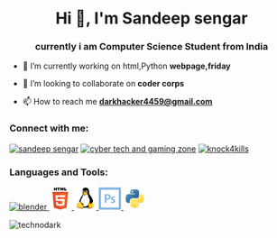  <h1 align="center">Hi 👋, I'm Sandeep sengar</h1>
<h3 align="center">currently i am Computer Science Student from India</h3>

 

 

- 🔭 I’m currently working on html,Python **webpage,friday**

- 👯 I’m looking to collaborate on **coder corps**

- 📫 How to reach me **darkhacker4459@gmail.com**

<h3 align="left">Connect with me:</h3>
<p align="left">
<a href="https://www.facebook.com/profile.php?id=100065167000281" target="blank"><img align="center" src="https://raw.githubusercontent.com/rahuldkjain/github-profile-readme-generator/master/src/images/icons/Social/facebook.svg" alt="sandeep sengar" height="30" width="40" /></a>
<a href="https://www.instagram.com/cybertechandgamingzone/" target="blank"><img align="center" src="https://raw.githubusercontent.com/rahuldkjain/github-profile-readme-generator/master/src/images/icons/Social/instagram.svg" alt="cyber tech and gaming zone" height="30" width="40" /></a>
<a href=" https://www.youtube.com/channel/UCfjIkwLyUjGGpKjr04Sc2FQ" target="blank" ><img align="center" src="https://raw.githubusercontent.com/rahuldkjain/github-profile-readme-generator/master/src/images/icons/Social/youtube.svg" alt="knock4kills" height="30" width="40" /></a>
</p>

<h3 align="left">Languages and Tools:</h3>
<p align="left"> <a href="https://www.blender.org/" target="_blank" rel="noreferrer"> <img src="https://download.blender.org/branding/community/blender_community_badge_white.svg" alt="blender" width="40" height="40"/> </a> <a href="https://www.w3.org/html/" target="_blank" rel="noreferrer"> <img src="https://raw.githubusercontent.com/devicons/devicon/master/icons/html5/html5-original-wordmark.svg" alt="html5" width="40" height="40"/> </a> <a href="https://www.linux.org/" target="_blank" rel="noreferrer"> <img src="https://raw.githubusercontent.com/devicons/devicon/master/icons/linux/linux-original.svg" alt="linux" width="40" height="40"/> </a> <a href="https://www.photoshop.com/en" target="_blank" rel="noreferrer"> <img src="https://raw.githubusercontent.com/devicons/devicon/master/icons/photoshop/photoshop-line.svg" alt="photoshop" width="40" height="40"/> </a> <a href="https://www.python.org" target="_blank" rel="noreferrer"> <img src="https://raw.githubusercontent.com/devicons/devicon/master/icons/python/python-original.svg" alt="python" width="40" height="40"/> </a> </p>

<p><img align="center" src="https://github-readme-stats.vercel.app/api/top-langs?username=technodark&show_icons=true&locale=en&layout=compact" alt="technodark" /></p>
